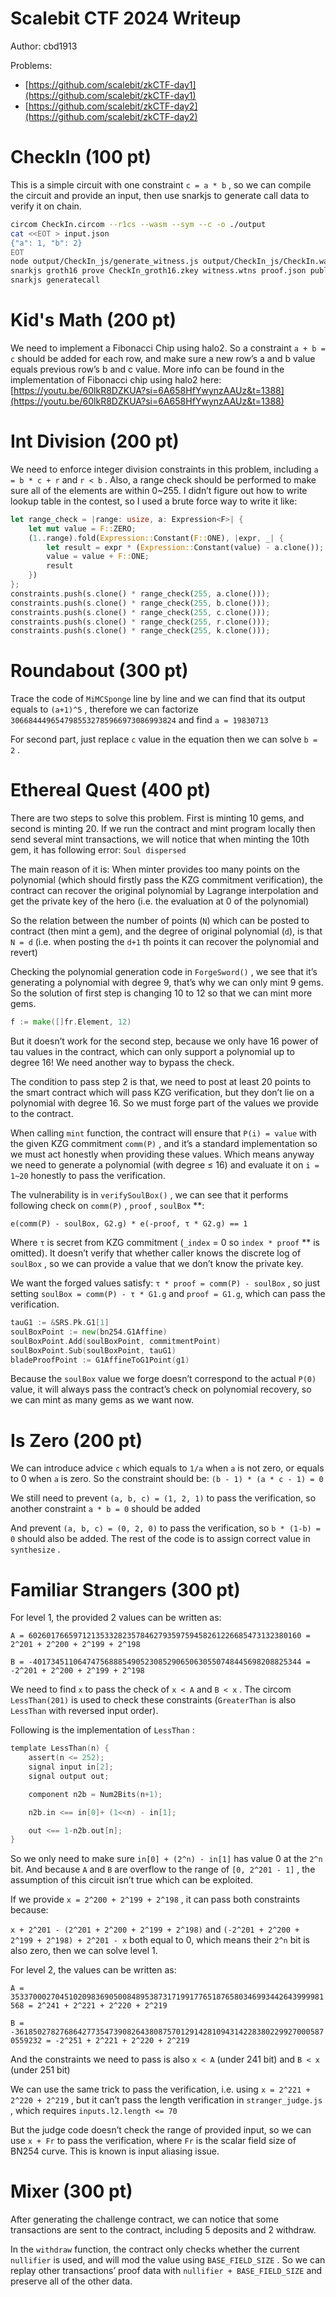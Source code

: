 # Scalebit CTF 2024 Writeup

Author: cbd1913

Problems:

- [https://github.com/scalebit/zkCTF-day1](https://github.com/scalebit/zkCTF-day1)
- [https://github.com/scalebit/zkCTF-day2](https://github.com/scalebit/zkCTF-day2)

# CheckIn (100 pt)

This is a simple circuit with one constraint `c = a * b` , so we can compile the circuit and provide an input, then use snarkjs to generate call data to verify it on chain.

```bash
circom CheckIn.circom --r1cs --wasm --sym --c -o ./output
cat <<EOT > input.json
{"a": 1, "b": 2}
EOT
node output/CheckIn_js/generate_witness.js output/CheckIn_js/CheckIn.wasm input.json witness.wtns
snarkjs groth16 prove CheckIn_groth16.zkey witness.wtns proof.json public.json
snarkjs generatecall
```

# **Kid's Math (200 pt)**

We need to implement a Fibonacci Chip using halo2. So a constraint `a + b = c`  should be added for each row, and make sure a new row’s a and b value equals previous row’s b and c value. More info can be found in the implementation of Fibonacci chip using halo2 here: [https://youtu.be/60lkR8DZKUA?si=6A658HfYwynzAAUz&t=1388](https://youtu.be/60lkR8DZKUA?si=6A658HfYwynzAAUz&t=1388)

# **Int Division (200 pt)**

We need to enforce integer division constraints in this problem, including `a = b * c + r`  and `r < b` . Also, a range check should be performed to make sure all of the elements are within 0~255. I didn’t figure out how to write lookup table in the contest, so I used a brute force way to write it like:

```rust
let range_check = |range: usize, a: Expression<F>| {
    let mut value = F::ZERO;
    (1..range).fold(Expression::Constant(F::ONE), |expr, _| {
        let result = expr * (Expression::Constant(value) - a.clone());
        value = value + F::ONE;
        result
    })
};
constraints.push(s.clone() * range_check(255, a.clone()));
constraints.push(s.clone() * range_check(255, b.clone()));
constraints.push(s.clone() * range_check(255, c.clone()));
constraints.push(s.clone() * range_check(255, r.clone()));
constraints.push(s.clone() * range_check(255, k.clone()));
```

# **Roundabout (300 pt)**

Trace the code of `MiMCSponge`  line by line and we can find that its output equals to `(a+1)^5` , therefore we can factorize `3066844496547985532785966973086993824`  and find `a = 19830713` 

For second part, just replace `c` value in the equation then we can solve `b = 2` .

# **Ethereal Quest (400 pt)**

There are two steps to solve this problem. First is minting 10 gems, and second is minting 20. If we run the contract and mint program locally then send several mint transactions, we will notice that when minting the 10th gem, it has following error: `Soul dispersed` 

The main reason of it is: When minter provides too many points on the polynomial (which should firstly pass the KZG commitment verification), the contract can recover the original polynomial by Lagrange interpolation and get the private key of the hero (i.e. the evaluation at 0 of the polynomial)

So the relation between the number of points (`N`) which can be posted to contract (then mint a gem), and the degree of original polynomial (`d`), is that `N = d`  (i.e. when posting the `d+1` th points it can recover the polynomial and revert)

Checking the polynomial generation code in `ForgeSword()` , we see that it’s generating a polynomial with degree 9, that’s why we can only mint 9 gems. So the solution of first step is changing 10 to 12 so that we can mint more gems.

```go
f := make([]fr.Element, 12)
```

But it doesn’t work for the second step, because we only have 16 power of tau values in the contract, which can only support a polynomial up to degree 16! We need another way to bypass the check.

The condition to pass step 2 is that, we need to post at least 20 points to the smart contract which will pass KZG verification, but they don’t lie on a polynomial with degree 16. So we must forge part of the values we provide to the contract.

When calling `mint`  function, the contract will ensure that `P(i) = value` with the given KZG commitment `comm(P)` , and it’s a standard implementation so we must act honestly when providing these values. Which means anyway we need to generate a polynomial (with degree ≤ 16) and evaluate it on `i = 1~20`  honestly to pass the verification.

The vulnerability is in `verifySoulBox()` , we can see that it performs following check on `comm(P)` , `proof` , `soulBox` **:

```solidity
e(comm(P) - soulBox, G2.g) * e(-proof, τ * G2.g) == 1
```

Where `τ`  is secret from KZG commitment (`_index`  = 0 so `index * proof` ** is omitted). It doesn’t verify that whether caller knows the discrete log of `soulBox` , so we can provide a value that we don’t know the private key.

We want the forged values satisfy: `τ * proof = comm(P) - soulBox` , so just setting `soulBox = comm(P) - τ * G1.g`  and `proof = G1.g`, which can pass the verification.

```go
tauG1 := &SRS.Pk.G1[1]
soulBoxPoint := new(bn254.G1Affine)
soulBoxPoint.Add(soulBoxPoint, commitmentPoint)
soulBoxPoint.Sub(soulBoxPoint, tauG1)
bladeProofPoint := G1AffineToG1Point(g1)
```

Because the `soulBox` value we forge doesn’t correspond to the actual `P(0)` value, it will always pass the contract’s check on polynomial recovery, so we can mint as many gems as we want now.

# **Is Zero (200 pt)**

We can introduce advice `c`  which equals to `1/a`  when `a`  is not zero, or equals to 0 when `a`  is zero. So the constraint should be: `(b - 1) * (a * c - 1) = 0`  

We still need to prevent `(a, b, c) = (1, 2, 1)`  to pass the verification, so another constraint `a * b = 0`  should be added

And prevent `(a, b, c) = (0, 2, 0)` to pass the verification, so `b * (1-b) = 0`  should also be added. The rest of the code is to assign correct value in `synthesize` .

# **Familiar Strangers (300 pt)**

For level 1, the provided 2 values can be written as:

`A = 6026017665971213533282357846279359759458261226685473132380160 = 2^201 + 2^200 + 2^199 + 2^198` 

`B = -401734511064747568885490523085290650630550748445698208825344 = -2^201 + 2^200 + 2^199 + 2^198`

We need to find `x`  to pass the check of `x < A`  and `B < x` . The circom `LessThan(201)` is used to check these constraints (`GreaterThan`  is also `LessThan` with reversed input order).

Following is the implementation of `LessThan` :

```go
template LessThan(n) {
    assert(n <= 252);
    signal input in[2];
    signal output out;

    component n2b = Num2Bits(n+1);

    n2b.in <== in[0]+ (1<<n) - in[1];

    out <== 1-n2b.out[n];
}
```

So we only need to make sure `in[0] + (2^n) - in[1]`  has value 0 at the `2^n` bit. And because `A`  and `B`  are overflow to the range of `[0, 2^201 - 1]` , the assumption of this circuit isn’t true which can be exploited.

If we provide `x = 2^200 + 2^199 + 2^198` , it can pass both constraints because:

`x + 2^201 - (2^201 + 2^200 + 2^199 + 2^198)` and `(-2^201 + 2^200 + 2^199 + 2^198) + 2^201 - x` both equal to 0, which means their `2^n`  bit is also zero, then we can solve level 1.

For level 2, the values can be written as:

`A = 3533700027045102098369050084895387317199177651876580346993442643999981568 = 2^241 + 2^221 + 2^220 + 2^219` 

`B = -3618502782768642773547390826438087570129142810943142283802299270005870559232 = -2^251 + 2^221 + 2^220 + 2^219` 

And the constraints we need to pass is also `x < A` (under 241 bit) and `B < x`  (under 251 bit)

We can use the same trick to pass the verification, i.e. using `x = 2^221 + 2^220 + 2^219` , but it can’t pass the length verification in `stranger_judge.js` , which requires `inputs.l2.length <= 70` 

But the judge code doesn’t check the range of provided input, so we can use `x + Fr`  to pass the verification, where `Fr`  is the scalar field size of BN254 curve. This is known is input aliasing issue.

# Mixer (300 pt)

After generating the challenge contract, we can notice that some transactions are sent to the contract, including 5 deposits and 2 withdraw.

In the `withdraw`  function, the contract only checks whether the current `nullifier` is used, and will mod the value using `BASE_FIELD_SIZE` . So we can replay other transactions’ proof data with  `nullifier + BASE_FIELD_SIZE` and preserve all of the other data.